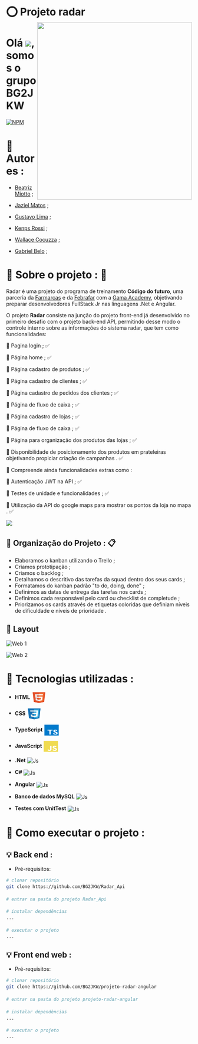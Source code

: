 # :o: Projeto radar <img align="right" width="420em" height="480em" src="https://www.farmarcas.com.br/wp-content/uploads/2022/10/9I1A7279.jpg"/>
<h1 align="left">Olá <img src="https://raw.githubusercontent.com/kaueMarques/kaueMarques/master/hi.gif" height="30px">, somos o grupo BG2JKW</h1>
<p align="left"> </p>

[![NPM](https://img.shields.io/npm/l/react)](https://github.LICENSE) 


#  :large_orange_diamond: Autores :



- [Beatriz Miotto](https://www.linkedin.com/in/beatriz-miotto-8025b7200/) ;

- [Jaziel Matos](https://www.linkedin.com/in/jaziel-matos-7b7256212/) ;
 
- [Gustavo Lima](https://www.linkedin.com/in/gustavo-salgado-lima/) ;
 
- [Kenps Rossi](https://www.linkedin.com/in/kenps-adv-dev/) ;
 
- [Wallace Cocuzza](https://www.linkedin.com/in/wcocuzza/) ;
 
- [Gabriel Belo](https://www.linkedin.com/in/gabriel-b-218975121/) ;



#  :large_orange_diamond: Sobre o projeto :  :bookmark_tabs:



Radar é uma projeto do programa de treinamento **Código do futuro**, uma parceria da
[Farmarcas](https://www.farmarcas.com.br/ "Site da Da Farmarcas") e da [Febrafar](https://www.febrafar.com.br/ "Site da Da Febrafar") com a [Gama Academy](https://www.gama.academy/ "Site da Da Gama Academy"), objetivando preparar desenvolvedores FullStack Jr nas linguagens .Net e Angular.

O projeto **Radar** consiste na junção do projeto front-end já desenvolvido no primeiro desafio com o projeto back-end API, permitindo desse modo o controle interno
sobre as informações do sistema radar, que tem como funcionalidades:

:small_orange_diamond: Pagina login ;  :white_check_mark:                                                

:small_orange_diamond: Página home ;  :white_check_mark:

:small_orange_diamond: Página cadastro de produtos ; :white_check_mark:

:small_orange_diamond: Página cadastro de clientes ; :white_check_mark:

:small_orange_diamond: Página cadastro de pedidos dos clientes ; :white_check_mark:

:small_orange_diamond: Página de fluxo de caixa ; :white_check_mark:

:small_orange_diamond: Página cadastro de lojas ; :white_check_mark:

:small_orange_diamond: Página de fluxo de caixa ; :white_check_mark:

:small_orange_diamond: Página para organização dos produtos das lojas ; :white_check_mark:

:small_orange_diamond: Disponibilidade de posicionamento dos produtos em prateleiras objetivando propiciar criação de campanhas . :white_check_mark:

:small_orange_diamond: Compreende ainda funcionalidades extras como :

:small_orange_diamond: Autenticação JWT na API ; :white_check_mark:

:small_orange_diamond: Testes de unidade e funcionalidades ; :white_check_mark:

:small_orange_diamond: Utilização da API do google maps para mostrar os pontos da loja no mapa . :white_check_mark:




 <a href="https://www.youtube.com/" target="_blank"><img src="https://img.shields.io/badge/YouTube-FF0000?style=for-the-badge&logo=youtube&logoColor=white" target="_blank"></a>



##  :large_orange_diamond: Organização do Projeto :  :clipboard:
- Elaboramos o kanban utilizando o Trello ;
- Criamos prototipação ;
- Criamos o backlog ;
- Detalhamos o descritivo das tarefas da squad dentro dos seus cards ;
- Formatamos do kanban padrão "to do, doing, done" ;
- Definimos as datas de entrega das tarefas nos cards ;
- Definimos cada responsável pelo card ou checklist de completude ;
- Priorizamos os cards através de etiquetas coloridas que definiam níveis de dificuldade e níveis de prioridade .


##  :large_orange_diamond: Layout

![Web 1](https://github.png)

![Web 2](https://github.png)





#  :large_orange_diamond: Tecnologias utilizadas :


- **HTML**   <img align="center" alt="HTML" height="30" width="40" src="https://raw.githubusercontent.com/devicons/devicon/master/icons/html5/html5-original.svg">


- **CSS**  <img align="center" alt="CSS" height="30" width="40" src="https://raw.githubusercontent.com/devicons/devicon/master/icons/css3/css3-original.svg">


- **TypeScript**    <img align="center" alt="Ts" height="30" width="40" src="https://raw.githubusercontent.com/devicons/devicon/master/icons/typescript/typescript-plain.svg">

- **JavaScript** <img align="center" alt="Js" height="30" width="40" src="https://raw.githubusercontent.com/devicons/devicon/master/icons/javascript/javascript-plain.svg">


- **.Net** <img align="center" alt="Js" height="30" width="40" src="https://img.shields.io/badge/.NET-5C2D91?style=for-the-badge&logo=.net&logoColor=white">


- **C#**   <img align="center" alt="Js" height="30" width="40" src="https://img.shields.io/badge/C%23-239120?style=for-the-badge&logo=c-sharp&logoColor=white">


- **Angular**  <img align="center" alt="Js" height="30" width="40" src="https://cdn4.iconfinder.com/data/icons/logos-and-brands/512/21_Angular_logo_logos-512.png">


- **Banco de dados MySQL** <img align="center" alt="Js" height="30" width="40" src="https://findicons.com/files/icons/977/rrze/720/database_mysql.png">

         
- **Testes com UnitTest** <img align="center" alt="Js" height="30" width="40" src="https://drakontis.github.io/img/skills/unittest_icon.png">   
        


#  :large_orange_diamond: Como executar o projeto :

##  :bulb: Back end :
- Pré-requisitos: 

```bash
# clonar repositório
git clone https://github.com/BG2JKW/Radar_Api

# entrar na pasta do projeto Radar_Api

# instalar dependências
...

# executar o projeto
...
```

##  :bulb: Front end web :
- Pré-requisitos: 

```bash
# clonar repositório
git clone https://github.com/BG2JKW/projeto-radar-angular

# entrar na pasta do projeto projeto-radar-angular

# instalar dependências
...

# executar o projeto
...
```

